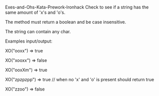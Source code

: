 Exes-and-Ohs-Kata-Prework-Ironhack
Check to see if a string has the same amount of 'x's and 'o's.

The method must return a boolean and be case insensitive.

The string can contain any char.

Examples input/output:

XO("ooxx") => true

XO("xooxx") => false

XO("ooxXm") => true

XO("zpzpzpp") => true // when no 'x' and 'o' is present should return true

XO("zzoo") => false
